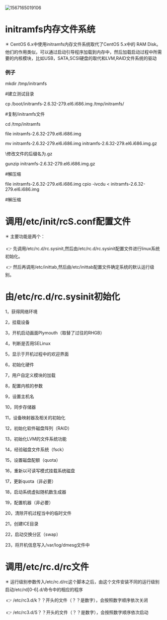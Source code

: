 ![1567165019106](C:\Users\laiyuer\AppData\Roaming\Typora\typora-user-images\1567165019106.png)

# 			initramfs内存文件系统

:eight_pointed_black_star: CentOS 6.x中使用initramfs内存文件系统取代了CentOS 5.x中的 RAM Disk。他们的作用类似，可以通过启动引导程序加载到内存中，然后加载启动过程中所需要的内核模块，比如USB，SATA,SCSI硬盘的取代和LVM,RAID文件系统的驱动

### 例子

mkdir /tmp/initramfs

#建立测试目录

cp /boot/initramfs-2.6.32-279.el6.i686.img /tmp/initramfs/

#复制/initramfs文件

cd /tmp/initramfs

file initramfs-2.6.32-279.el6.i686.img

mv initramfs-2.6.32-279.el6.i686.img  initramfs-2.6.32-279.el6.i686.img.gz

\修改文件的后缀名为.gz

gunzip initramfs-2.6.32-279.el6.i686.img.gz

\#解压缩

file initramfs-2.6.32-279.el6.i686.img cpio -ivcdu < initramfs-2.6.32-279.el6.i686.img  

\#解压缩

# 			调用/etc/init/rcS.conf配置文件

:eight_pointed_black_star: 主要功能是两个：

​	:point_right: 先调用/etc/rc.d/rc.sysinit,然后由/etc/rc.d/rc.sysinit配置文件进行linux系统初始化。

​	:point_right: 然后再调用/etc/inittab,然后由/etc/inittab配置文件确定系统的默认运行级别。​ 

# 			由/etc/rc.d/rc.sysinit初始化

1，获得网络环境

2，挂载设备

3，开机启动画面Plymouth（取替了过往的RHGB）

4，判断是否用SELinux

5，显示于开机过程中的欢迎界面

6，初始化硬件

7，用户自定义模块的加载

8，配置内核的参数

9，设置主机名

10，同步存储器

11，设备映射器及相关的初始化

12，初始化软件磁盘阵列（RAID）

13，初始化LVM的文件系统功能

14，经验磁盘文件系统（fsck）

15，设置磁盘配额（quota）

16，重新以可读写模式挂载系统磁盘

17，更新quota（非必要）

18，启动系统虚拟随机数生成器

19，配置机器（非必要）

20，清除开机过程当中的临时文件

21，创建ICE目录

22，启动交换分区（swap）

23，将开机信息写入/var/log/dmesg文件中

# 			调用/etc/rc.d/rc文件

:eight_pointed_black_star: 运行级别参数传入/etc/rc.d/rc这个脚本之后，由这个文件安装不同的运行级别启动/etc/rd[0-6].d/命令中的相应的程序

​	:point_right: /etc/rc3.d/k？？开头的文件（？？是数字），会按照数字顺序依次关闭

​	:point_right: /etc/rc3.d/S？？开头的文件（？？是数字），会按照数字顺序依次启动

